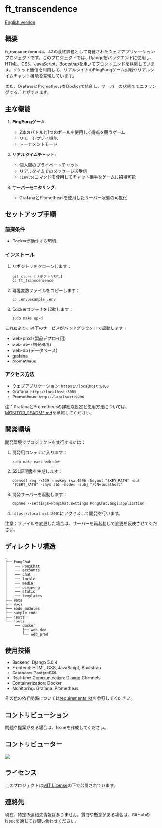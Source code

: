 # ft_transcendence

[English version](../README.md)

## 概要

ft_transcendenceは、42の最終課題として開発されたウェブアプリケーションプロジェクトです。このプロジェクトでは、Djangoをバックエンドに使用し、HTML、CSS、JavaScript、Bootstrapを用いてフロントエンドを構築しています。ソケット通信を利用して、リアルタイムのPingPongゲーム対戦やリアルタイムチャット機能を実現しています。

また、GrafanaとPrometheusをDockerで統合し、サーバーの状態をモニタリングすることができます。

## 主な機能

1. **PingPongゲーム**:

   - 2本のパドルと1つのボールを使用して得点を競うゲーム
   - リモートプレイ機能
   - トーナメントモード

2. **リアルタイムチャット**:

   - 個人間のプライベートチャット
   - リアルタイムでのメッセージ送受信
   - `:invite`コマンドを使用してチャット相手をゲームに招待可能

3. **サーバーモニタリング**:
   - GrafanaとPrometheusを使用したサーバー状態の可視化

## セットアップ手順

### 前提条件

- Dockerが動作する環境

### インストール

1. リポジトリをクローンします：

   ```
   git clone [リポジトリURL]
   cd ft_transcendence
   ```

2. 環境変数ファイルをコピーします：

   ```
   cp .env.example .env
   ```

3. Dockerコンテナを起動します：
   ```
   sudo make up-d
   ```

これにより、以下のサービスがバックグラウンドで起動します：

- web-prod (製品デプロイ用)
- web-dev (開発環境)
- web-db (データベース)
- grafana
- prometheus

### アクセス方法

- ウェブアプリケーション: `https://localhost:8000`
- Grafana: `http://localhost:3000`
- Prometheus: `http://localhost:9090`

注：GrafanaとPrometheusの詳細な設定と使用方法については、[MONITOR_README.md](./MONITOR_README.md)を参照してください。

## 開発環境

開発環境でプロジェクトを実行するには：

1. 開発用コンテナに入ります：

   ```
   sudo make exec web-dev
   ```

2. SSL証明書を生成します：

   ```
   openssl req -x509 -newkey rsa:4096 -keyout "$KEY_PATH" -out "$CERT_PATH" -days 365 -nodes -subj "/CN=localhost"
   ```

3. 開発サーバーを起動します：

   ```
   daphne --settings=PongChat.settings PongChat.asgi:application
   ```

4. `https://localhost:8001`にアクセスして開発を行います。

注意：ファイルを変更した場合は、サーバーを再起動して変更を反映させてください。

## ディレクトリ構造

```
.
├── PongChat
│   ├── PongChat
│   ├── accounts
│   ├── chat
│   ├── locale
│   ├── media
│   ├── pingpong
│   ├── static
│   └── templates
├── data
├── docs
├── node_modules
├── sample_code
├── tests
└── tools
    └── docker
        ├── web_dev
        └── web_prod
```

## 使用技術

- Backend: Django 5.0.4
- Frontend: HTML, CSS, JavaScript, Bootstrap
- Database: PostgreSQL
- Real-time Communication: Django Channels
- Containerization: Docker
- Monitoring: Grafana, Prometheus

その他の依存関係については[requirements.txt](./requirements.txt)を参照してください。

## コントリビューション

問題や提案がある場合は、Issueを作成してください。

## コントリビューター
<a href="https://github.com/yuki-shimoda-crypto/42_ft_transcendence/graphs/contributors">
  <img src="https://contrib.rocks/image?repo=yuki-shimoda-crypto/42_ft_transcendence" />
</a>

## ライセンス

このプロジェクトは[MIT License](LICENSE)の下で公開されています。

## 連絡先

現在、特定の連絡先情報はありません。質問や懸念がある場合は、GitHubのIssueを通じてお問い合わせください。
